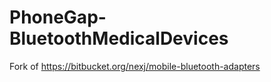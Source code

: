 PhoneGap-BluetoothMedicalDevices
================================

Fork of https://bitbucket.org/nexj/mobile-bluetooth-adapters

